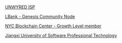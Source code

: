 
[UNWYRED ISP](https://unwyred.com.au/)

[LBank - Genesis Community Node](https://pbs.twimg.com/media/ECAK6EsU8AELlA8.jpg)

[NYC Blockchain Center - Growth Level member](https://twitter.com/blockchain_nyc/status/1175770772951973888)

[Jiangxi University of Software Professional Technology]("https://medium.com/skycoin/skycoin-partners-with-jiangxi-university-of-software-professionals-3c886e3080e5)
